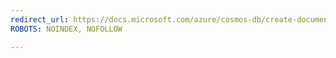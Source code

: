 ```yaml
---
redirect_url: https://docs.microsoft.com/azure/cosmos-db/create-documentdb-dotnet
ROBOTS: NOINDEX, NOFOLLOW

---
```

